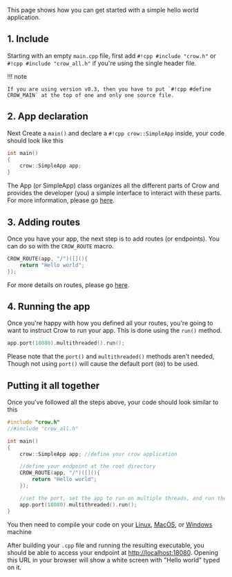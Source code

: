 This page shows how you can get started with a simple hello world application.

## 1. Include
Starting with an empty `main.cpp` file, first add `#!cpp #include "crow.h"` or `#!cpp #include "crow_all.h"` if you're using the single header file.

!!! note

    If you are using version v0.3, then you have to put `#!cpp #define CROW_MAIN` at the top of one and only one source file.

## 2. App declaration
Next Create a `main()` and declare a `#!cpp crow::SimpleApp` inside, your code should look like this
``` cpp
int main()
{
    crow::SimpleApp app;
}
```
The App (or SimpleApp) class organizes all the different parts of Crow and provides the developer (you) a simple interface to interact with these parts.
For more information, please go [here](../../guides/app).

## 3. Adding routes
Once you have your app, the next step is to add routes (or endpoints). You can do so with the `CROW_ROUTE` macro.
``` cpp
CROW_ROUTE(app, "/")([](){
    return "Hello world";
});
```
For more details on routes, please go [here](../../guides/routes).

## 4. Running the app
Once you're happy with how you defined all your routes, you're going to want to instruct Crow to run your app. This is done using the `run()` method.
``` cpp
app.port(18080).multithreaded().run();
```
Please note that the `port()` and `multithreaded()` methods aren't needed, Though not using `port()` will cause the default port (`80`) to be used.<br>

## Putting it all together

Once you've followed all the steps above, your code should look similar to this

``` cpp title="main.cpp" linenums="1"
#include "crow.h"
//#include "crow_all.h"

int main()
{
    crow::SimpleApp app; //define your crow application

    //define your endpoint at the root directory
    CROW_ROUTE(app, "/")([](){
        return "Hello world";
    });

    //set the port, set the app to run on multiple threads, and run the app
    app.port(18080).multithreaded().run();
}
```

You then need to compile your code on your [Linux](../setup/linux#compiling-your-project), [MacOS](../setup/macos#compiling-using-a-compiler-directly), or [Windows](../setup/windows#getting-and-compiling-crow) machine

After building your `.cpp` file and running the resulting executable, you should be able to access your endpoint at [http://localhost:18080](http://localhost:18080). Opening this URL in your browser will show a white screen with "Hello world" typed on it.
